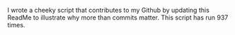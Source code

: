 I wrote a cheeky script that contributes to my Github by updating this ReadMe to illustrate why more than commits matter. This script has run 937 times.